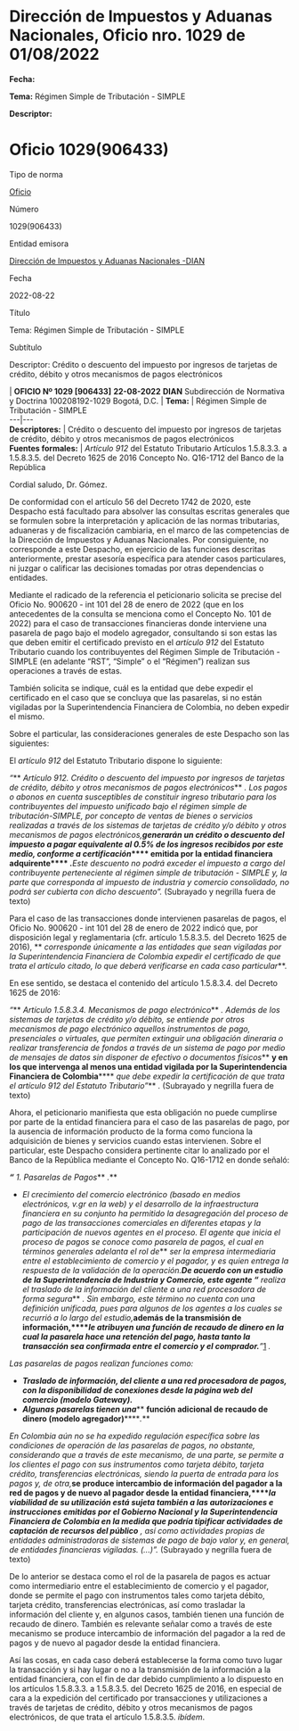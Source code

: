 # Dirección de Impuestos y Aduanas Nacionales, Oficio nro. 1029 de 01/08/2022


**Fecha:**

**Tema:** Régimen Simple de Tributación - SIMPLE

**Descriptor:**

# Oficio 1029(906433)

Tipo de norma

[Oficio](/normatividad/tipo-de-norma/oficio)

Número

1029(906433)

Entidad emisora

[Dirección de Impuestos y Aduanas Nacionales -DIAN](/normatividad/entidad-emisora/direccion-de-impuestos-y-aduanas-nacionales-dian)

Fecha

2022-08-22

Título

Tema: Régimen Simple de Tributación - SIMPLE

Subtítulo

Descriptor: Crédito o descuento del impuesto por ingresos de tarjetas de crédito, débito y otros mecanismos de pagos electrónicos

|  **OFICIO Nº 1029 [906433]** **22-08-2022** **DIAN** Subdirección de Normativa y Doctrina 100208192-1029 Bogotá, D.C. |  **Tema:** |  Régimen Simple de Tributación - SIMPLE  
---|---  
**Descriptores:** |  Crédito o descuento del impuesto por ingresos de tarjetas de crédito, débito y otros mecanismos de pagos electrónicos  
**Fuentes formales:** |  _Artículo 912_ del Estatuto Tributario Artículos 1.5.8.3.3. a 1.5.8.3.5. del Decreto 1625 de 2016 Concepto No. Q16-1712 del Banco de la República  
  
Cordial saludo, Dr. Gómez.

De conformidad con el artículo 56 del Decreto 1742 de 2020, este Despacho está facultado para absolver las consultas escritas generales que se formulen sobre la interpretación y aplicación de las normas tributarias, aduaneras y de fiscalización cambiaria, en el marco de las competencias de la Dirección de Impuestos y Aduanas Nacionales. Por consiguiente, no corresponde a este Despacho, en ejercicio de las funciones descritas anteriormente, prestar asesoría específica para atender casos particulares, ni juzgar o calificar las decisiones tomadas por otras dependencias o entidades.

Mediante el radicado de la referencia el peticionario solicita se precise del Oficio No. 900620 - int 101 del 28 de enero de 2022 (que en los antecedentes de la consulta se menciona como el Concepto No. 101 de 2022) para el caso de transacciones financieras donde interviene una pasarela de pago bajo el modelo agregador, consultando si son estas las que deben emitir el certificado previsto en el  _artículo 912_ del Estatuto Tributario cuando los contribuyentes del Régimen Simple de Tributación - SIMPLE (en adelante “RST”, “Simple” o el “Régimen”) realizan sus operaciones a través de estas.

También solicita se indique, cuál es la entidad que debe expedir el certificado en el caso que se concluya que las pasarelas, si no están vigiladas por la Superintendencia Financiera de Colombia, no deben expedir el mismo.

Sobre el particular, las consideraciones generales de este Despacho son las siguientes:

El  _artículo 912_ del Estatuto Tributario dispone lo siguiente:

_“_** __Artículo 912_. Crédito o descuento del impuesto por ingresos de tarjetas de crédito, débito y otros mecanismos de pagos electrónicos_** _. Los pagos o abonos en cuenta susceptibles de constituir ingreso tributario para los contribuyentes del impuesto unificado bajo el régimen simple de tributación-SIMPLE, por concepto de ventas de bienes o servicios realizadas a través de los sistemas de tarjetas de crédito y/o débito y otros mecanismos de pagos electrónicos,_**_generarán un crédito o descuento del impuesto a pagar equivalente al 0.5% de los ingresos recibidos por este medio, conforme a certificación_**** __emitida por la entidad financiera adquirente__**** _._**_Este descuento no podrá exceder el impuesto a cargo del contribuyente perteneciente al régimen simple de tributación - SIMPLE y, la parte que corresponda al impuesto de industria y comercio consolidado, no podrá ser cubierta con dicho descuento”._ (Subrayado y negrilla fuera de texto)

Para el caso de las transacciones donde intervienen pasarelas de pagos, el Oficio No. 900620 - int 101 del 28 de enero de 2022 indicó que, por disposición legal y reglamentaria (cfr. artículo 1.5.8.3.5. del Decreto 1625 de 2016), ** _corresponde únicamente a las entidades que sean vigiladas por la Superintendencia Financiera de Colombia expedir el certificado de que trata el artículo citado, lo que deberá verificarse en cada caso particular_**.

En ese sentido, se destaca el contenido del artículo 1.5.8.3.4. del Decreto 1625 de 2016:

_“_** _Artículo 1.5.8.3.4. Mecanismos de pago electrónico_** _. Además de los sistemas de tarjetas de crédito y/o débito, se entiende por otros mecanismos de pago electrónico aquellos instrumentos de pago, presenciales o virtuales, que permiten extinguir una obligación dineraria o realizar transferencia de fondos a través de un sistema de pago por medio de mensajes de datos sin disponer de efectivo o documentos físicos_** __y en los que intervenga al menos una entidad vigilada por la Superintendencia Financiera de Colombia__**** _que debe expedir la certificación de que trata el _artículo 912_ del Estatuto Tributario”_** _._ (Subrayado y negrilla fuera de texto)

Ahora, el peticionario manifiesta que esta obligación no puede cumplirse por parte de la entidad financiera para el caso de las pasarelas de pago, por la ausencia de información producto de la forma como funciona la adquisición de bienes y servicios cuando estas intervienen. Sobre el particular, este Despacho considera pertinente citar lo analizado por el Banco de la República mediante el Concepto No. Q16-1712 en donde señaló:

**_“_** _1\. Pasarelas de Pagos_** _._**

  * _El crecimiento del comercio electrónico (basado en medios electrónicos, v.gr en la web) y el desarrollo de la infraestructura financiera en su conjunto ha permitido la desagregación del proceso de pago de las transacciones comerciales en diferentes etapas y la participación de nuevos agentes en el proceso. El agente que inicia el proceso de pagos se conoce como pasarela de pagos, el cual en términos generales adelanta el rol de_** _ser la empresa intermediaria entre el establecimiento de comercio y el pagador, y es quien entrega la respuesta de la validación de la operación._**_De acuerdo con un estudio de la Superintendencia de Industria y Comercio, este agente “_** _realiza el traslado de la información del cliente a una red procesadora de forma segura_** _. Sin embargo, este término no cuenta con una definición unificada, pues para algunos de los agentes a los cuales se recurrió a lo largo del estudio,_**__además de la transmisión de información,__****_le atribuyen una función de recaudo de dinero en la cual la pasarela hace una retención del pago, hasta tanto la transacción sea confirmada entre el comercio y el comprador._**_”_[1](https://www.ceta.org.co/html/vista_de_un_documento.asp?DocumentoID=44720#cite_note-1) _._



_Las pasarelas de pagos realizan funciones como:_

  * **_Traslado de información, del cliente a una red procesadora de pagos, con la disponibilidad de conexiones desde la página web del comercio (modelo Gateway)._**
  * **_Algunas pasarelas tienen una_**** __función adicional de recaudo de dinero (modelo agregador)__****_._**



_En Colombia aún no se ha expedido regulación específica sobre las condiciones de operación de las pasarelas de pagos, no obstante, considerando que a través de este mecanismo, de una parte, se permite a los clientes el pago con sus instrumentos como tarjeta débito, tarjeta crédito, transferencias electrónicas, siendo la puerta de entrada para los pagos y, de otra,_**__se produce intercambio de información del pagador a la red de pagos y de nuevo al pagador desde la entidad financiera,__****_la viabilidad de su utilización está sujeta también a las autorizaciones e instrucciones emitidas por el Gobierno Nacional y la Superintendencia Financiera de Colombia en la medida que podría tipificar actividades de captación de recursos del público_** _, así como actividades propias de entidades administradoras de sistemas de pago de bajo valor y, en general, de entidades financieras vigiladas. (...)”._ (Subrayado y negrilla fuera de texto)

De lo anterior se destaca como el rol de la pasarela de pagos es actuar como intermediario entre el establecimiento de comercio y el pagador, donde se permite el pago con instrumentos tales como tarjeta débito, tarjeta crédito, transferencias electrónicas, así como trasladar la información del cliente y, en algunos casos, también tienen una función de recaudo de dinero. También es relevante señalar como a través de este mecanismo se produce intercambio de información del pagador a la red de pagos y de nuevo al pagador desde la entidad financiera.

Así las cosas, en cada caso deberá establecerse la forma como tuvo lugar la transacción y si hay lugar o no a la transmisión de la información a la entidad financiera, con el fin de dar debido cumplimiento a lo dispuesto en los artículos 1.5.8.3.3. a 1.5.8.3.5. del Decreto 1625 de 2016, en especial de cara a la expedición del certificado por transacciones y utilizaciones a través de tarjetas de crédito, débito y otros mecanismos de pagos electrónicos, de que trata el artículo 1.5.8.3.5.  _ibídem_.
